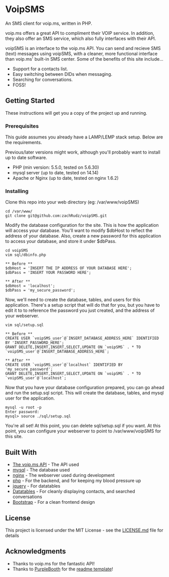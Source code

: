 # VoipSMS

An SMS client for voip.ms, written in PHP.

voip.ms offers a great API to compliment their VOIP service. In addition, they also offer an SMS service, which also fully interfaces with their API.

voipSMS is an interface to the voip.ms API. You can send and recieve SMS (text) messages using voipSMS, with a cleaner, more functional interface than voip.ms' built-in SMS center. Some of the benefits of this site include...

* Support for a contacts list.
* Easy switching between DIDs when messaging.
* Searching for conversations.
* FOSS!


## Getting Started

These instructions will get you a copy of the project up and running.

### Prerequisites

This guide assumes you already have a LAMP/LEMP stack setup. Below are the requirements.

Previous/later versions might work, although you'll probably want to install up to date software.
* PHP (min version: 5.5.0, tested on 5.6.30)
* mysql server (up to date, tested on 14.14)
* Apache or Nginx (up to date, tested on nginx 1.6.2)

### Installing

Clone this repo into your web directory (eg: /var/www/voipSMS)

```
cd /var/www/
git clone git@github.com:zachRudz/voipSMS.git
```

Modify the database configuration for the site. This is how the application will access your database. You'll want to modify $dbHost to reflect the address of your database. Also, create a new password for this application to access your database, and store it under $dbPass. 

```
cd voipSMS
vim sql/dbinfo.php

** Before **
$dbHost = 'INSERT THE IP ADDRESS OF YOUR DATABASE HERE';
$dbPass = 'INSERT YOUR PASSWORD HERE';

** After **
$dbHost = 'localhost';
$dbPass = 'my_secure_password';
```

Now, we'll need to create the database, tables, and users for this application. There's a setup script that will do that for you, but you have to edit it to to reference the password you just created, and the address of your webserver. 

``` 
vim sql/setup.sql

** Before **
CREATE USER `voipSMS_user`@`INSERT_DATABASE_ADDRESS_HERE` IDENTIFIED BY 'INSERT_PASSWORD_HERE';
GRANT DELETE,INSERT,INSERT,SELECT,UPDATE ON `voipSMS` . * TO `voipSMS_user`@`INSERT_DATABASE_ADDRESS_HERE`;

** After **
CREATE USER `voipSMS_user`@`localhost` IDENTIFIED BY 'my_secure_password';
GRANT DELETE,INSERT,INSERT,SELECT,UPDATE ON `voipSMS` . * TO `voipSMS_user`@`localhost`;
```

Now that you have your database configuration prepared, you can go ahead and run the setup.sql script. This will create the database, tables, and mysql user for the application. 

``` 
mysql -u root -p
Enter password: 
mysql> source ./sql/setup.sql
```
You're all set! At this point, you can delete sql/setup.sql if you want. At this point, you can configure your webserver to point to /var/www/voipSMS for this site.

## Built With

* [The voip.ms API](http://voip.ms/) - The API used
* [mysql](https://www.mysql.com/) - The database used
* [nginx](https://www.nginx.com/) - The webserver used during development
* [php](http://www.php.net/) - For the backend, and for keeping my blood pressure up
* [jquery](https://jquery.com/) - For datatables
* [Datatables](https://datatables.net/) - For cleanly displaying contacts, and searched conversations
* [Bootstrap](https://getbootstrap.com/) - For a clean frontend design

## License

This project is licensed under the MIT License - see the [LICENSE.md](LICENSE.md) file for details

## Acknowledgments

* Thanks to voip.ms for the fantastic API!
* Thanks to [PurpleBooth](https://gist.github.com/PurpleBooth) for the [readme template](https://gist.github.com/PurpleBooth/109311bb0361f32d87a2)!
